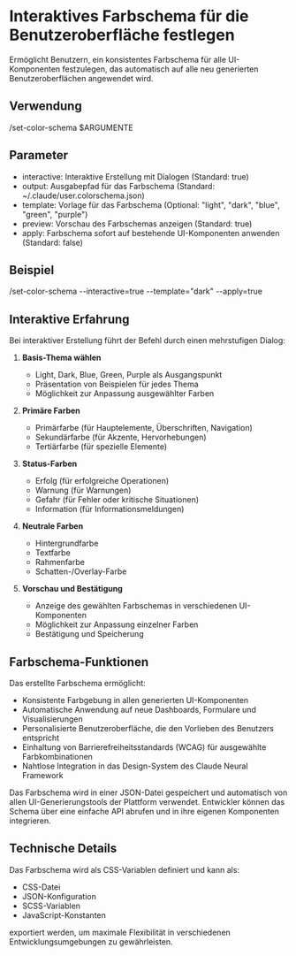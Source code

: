 # Interaktives Farbschema für die Benutzeroberfläche festlegen

Ermöglicht Benutzern, ein konsistentes Farbschema für alle UI-Komponenten festzulegen, das automatisch auf alle neu generierten Benutzeroberflächen angewendet wird.

## Verwendung
/set-color-schema $ARGUMENTE

## Parameter
- interactive: Interaktive Erstellung mit Dialogen (Standard: true)
- output: Ausgabepfad für das Farbschema (Standard: ~/.claude/user.colorschema.json)
- template: Vorlage für das Farbschema (Optional: "light", "dark", "blue", "green", "purple")
- preview: Vorschau des Farbschemas anzeigen (Standard: true)
- apply: Farbschema sofort auf bestehende UI-Komponenten anwenden (Standard: false)

## Beispiel
/set-color-schema --interactive=true --template="dark" --apply=true

## Interaktive Erfahrung
Bei interaktiver Erstellung führt der Befehl durch einen mehrstufigen Dialog:

1. **Basis-Thema wählen**
   - Light, Dark, Blue, Green, Purple als Ausgangspunkt
   - Präsentation von Beispielen für jedes Thema
   - Möglichkeit zur Anpassung ausgewählter Farben

2. **Primäre Farben**
   - Primärfarbe (für Hauptelemente, Überschriften, Navigation)
   - Sekundärfarbe (für Akzente, Hervorhebungen)
   - Tertiärfarbe (für spezielle Elemente)

3. **Status-Farben**
   - Erfolg (für erfolgreiche Operationen)
   - Warnung (für Warnungen)
   - Gefahr (für Fehler oder kritische Situationen)
   - Information (für Informationsmeldungen)

4. **Neutrale Farben**
   - Hintergrundfarbe
   - Textfarbe
   - Rahmenfarbe
   - Schatten-/Overlay-Farbe

5. **Vorschau und Bestätigung**
   - Anzeige des gewählten Farbschemas in verschiedenen UI-Komponenten
   - Möglichkeit zur Anpassung einzelner Farben
   - Bestätigung und Speicherung

## Farbschema-Funktionen
Das erstellte Farbschema ermöglicht:

- Konsistente Farbgebung in allen generierten UI-Komponenten
- Automatische Anwendung auf neue Dashboards, Formulare und Visualisierungen
- Personalisierte Benutzeroberfläche, die den Vorlieben des Benutzers entspricht
- Einhaltung von Barrierefreiheitsstandards (WCAG) für ausgewählte Farbkombinationen
- Nahtlose Integration in das Design-System des Claude Neural Framework

Das Farbschema wird in einer JSON-Datei gespeichert und automatisch von allen UI-Generierungstools der Plattform verwendet. Entwickler können das Schema über eine einfache API abrufen und in ihre eigenen Komponenten integrieren.

## Technische Details
Das Farbschema wird als CSS-Variablen definiert und kann als:
- CSS-Datei
- JSON-Konfiguration
- SCSS-Variablen
- JavaScript-Konstanten

exportiert werden, um maximale Flexibilität in verschiedenen Entwicklungsumgebungen zu gewährleisten.